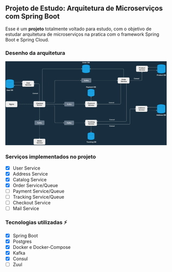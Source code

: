 ## Projeto de Estudo: Arquitetura de Microserviços com Spring Boot

Esse é um **projeto** totalmente voltado para estudo, com o objetivo de estudar arquitetura de microserviços na pratica com o framework Spring Boot e Spring Cloud.

### Desenho da arquitetura

![arquitetura](https://github.com/lrs-rodrigues/microservicos-com-spring-boot/blob/main/midia/arquitetura.png?raw=true)

### Serviços implementados no projeto

- [x] User Service
- [X] Address Service
- [X] Catalog Service
- [X] Order Service/Queue
- [ ] Payment Service/Queue
- [ ] Tracking Service/Queue
- [ ] Checkout Service
- [ ] Mail Service

### Tecnologias utilizadas ⚡

- [x] Spring Boot
- [x] Postgres
- [x] Docker e Docker-Compose
- [X] Kafka
- [x] Consul
- [ ] Zuul
